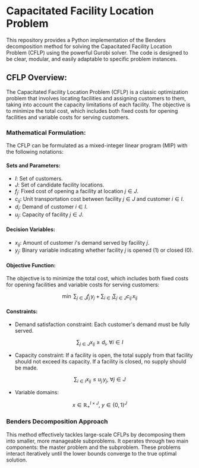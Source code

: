 # Capacitated Facility Location Problem

This repository provides a Python implementation of the Benders decomposition method for solving the Capacitated Facility Location Problem (CFLP) using the powerful Gurobi solver. The code is designed to be clear, modular, and easily adaptable to specific problem instances.

## CFLP Overview:

The Capacitated Facility Location Problem (CFLP) is a classic optimization problem that involves locating facilities and assigning customers to them, taking into account the capacity limitations of each facility. The objective is to minimize the total cost, which includes both fixed costs for opening facilities and variable costs for serving customers.

### Mathematical Formulation:

The CFLP can be formulated as a mixed-integer linear program (MIP) with the following notations:

#### Sets and Parameters:

- $I$: Set of customers.
- $J$: Set of candidate facility locations.
- $f_{j}$: Fixed cost of opening a facility at location $j \in J$.
- $c_{ij}$: Unit transportation cost between facility $j \in J$ and customer $i \in I$.
- $d_{i}$: Demand of customer $i \in I$.
- $u_{j}$: Capacity of facility $j \in J$.

#### Decision Variables:

- $x_{ij}$: Amount of customer $i$'s demand served by facility $j$.
- $y_{j}$: Binary variable indicating whether facility $j$ is opened (1) or closed (0).

#### Objective Function:

The objective is to minimize the total cost, which includes both fixed costs for opening facilities and variable costs for serving customers:

$$\min\ \sum_{j \in J} f_{j}\, y_{j} + \sum_{i \in I} \sum_{j \in J} c_{ij}\, x_{ij}$$

#### Constraints:

- Demand satisfaction constraint: Each customer's demand must be fully served. 

$$ \sum_{j \in J} x_{ij} \geq d_{i},\ \forall i \in I$$

- Capacity constraint: If a facility is open, the total supply from that facility should not exceed its capacity. If a facility is closed, no supply should be made. 

$$ \sum_{i \in I} x_{ij} \leq u_{j}\, y_{j},\ \forall j \in J$$

- Variable domains:

$$x \in \mathbb{R}^{I \times J}_+,\ y \in \{0, 1\}^{J}$$

### Benders Decomposition Approach

This method effectively tackles large-scale CFLPs by decomposing them into smaller, more manageable subproblems. It operates through two main components: the master problem and the subproblem. These problems interact iteratively until the lower bounds converge to the true optimal solution.

